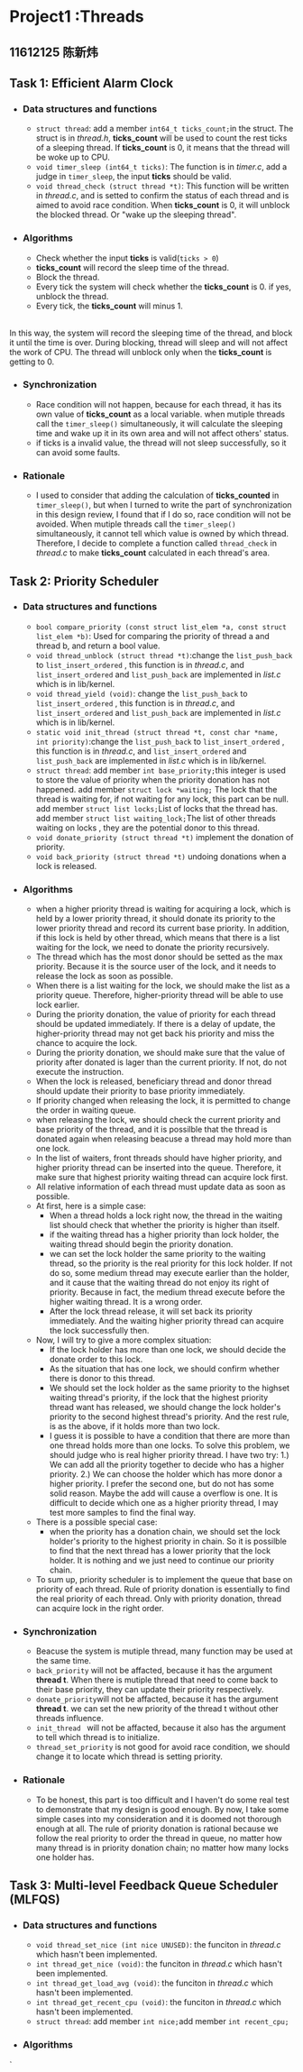 Project1 :Threads
===
## 11612125 陈新炜
## Task 1: Efficient Alarm Clock
* ### Data structures and functions
  * `struct thread`: add a member `int64_t ticks_count;`in the struct. The struct is in *thread.h*, **ticks_count** will be used to count the rest ticks of a sleeping thread. If **ticks_count** is 0, it means that the thread will be woke up to CPU.
  * `void timer_sleep (int64_t ticks)`: The function is in *timer.c*, add a judge in `timer_sleep`, the input **ticks** should be valid.
  * `void thread_check (struct thread *t)`: This function will be written in *thread.c*, and is setted to confirm the status of each thread and is aimed to avoid race condition. When **ticks_count** is 0, it will unblock the blocked thread. Or "wake up the sleeping thread".
* ### Algorithms
  * Check whether the input **ticks** is valid(`ticks > 0`)
  * **ticks_count** will record the sleep time of the thread.
  * Block the thread.
  * Every tick the system will check whether the **ticks_count** is 0. if yes, unblock the thread.
  * Every tick, the **ticks_count** will minus 1.
  <br>
 In this way, the system will record the sleeping time of the thread, and block it until the time is over. During blocking, thread will sleep and will not affect the work of CPU. The thread will unblock only when the **ticks_count** is getting to 0.
* ### Synchronization
  * Race condition will not happen, because for each thread, it has its own value of **ticks_count** as a local variable. when mutiple threads call the `timer_sleep()` simultaneously, it will calculate the sleeping time and wake up it in its own area and will not affect others' status.
  * if ticks is a invalid value, the thread will not sleep successfully, so it can avoid some faults.
* ### Rationale
  * I used to consider that adding the calculation of **ticks_counted** in `timer_sleep()`, but when I turned to write the part of synchronization in this design review, I found that if I do so, race condition will not be avoided. When mutiple threads call the `timer_sleep()` simultaneously, it cannot tell which value is owned by which thread. Therefore, I decide to complete a function called `thread_check` in *thread.c* to make **ticks_count** calculated in each thread's area.
## Task 2: Priority Scheduler
* ### Data structures and functions
  *  `bool compare_priority (const struct list_elem *a, const struct list_elem *b)`: Used for comparing the priority of thread a and thread b, and return a bool value.
  *  `void thread_unblock (struct thread *t)`:change the `list_push_back` to `list_insert_ordered` , this function is in *thread.c*, and `list_insert_ordered` and `list_push_back` are implemented in *list.c* which is in lib/kernel. 
  *  `void thread_yield (void)`: change the `list_push_back` to `list_insert_ordered` , this function is in *thread.c*, and `list_insert_ordered` and `list_push_back` are implemented in *list.c* which is in lib/kernel.
  *  `static void init_thread (struct thread *t, const char *name, int priority)`:change the `list_push_back` to `list_insert_ordered` , this function is in *thread.c*, and `list_insert_ordered` and `list_push_back` are implemented in *list.c* which is in lib/kernel.
  * `struct thread`: add  member `int base_priority;`this integer is used to store the value of priority when the priority donation has not happened. add member `struct lock *waiting;` The lock that the thread is waiting for, if not waiting for any lock, this part can be null. add member `struct list locks;`List of locks that the thread has. add member `struct list waiting_lock;`The list of other threads waiting on locks , they are the potential donor to this thread.
  * `void donate_priority (struct thread *t)` implement the donation of priority.
  * `void back_priority (struct thread *t)` undoing donations when a lock is released.
* ### Algorithms
  *  when a higher priority thread is waiting for acquiring a lock, which is held by a lower priority thread, it should donate its priority to the lower priority thread and record its current base priority. In addition, if this lock is held by other thread, which means that there is a list waiting for the lock, we need to donate the priority recursively.
  *  The thread which has the most donor should be setted as the max priority. Because it is the source user of the lock, and it needs to release the lock as soon as possible.
  *  When there is a list waiting for the lock, we should make the list as a priority queue. Therefore, higher-priority thread will be able to use lock earlier.
  *  During the priority donation, the value of priority for each thread should be updated immediately. If there is a delay of update, the higher-priority thread may not get back his priority and miss the chance to acquire the lock.
  *  During the priority donation, we should make sure that the value of priority after donated is lager than the current priority. If not, do not execute the instruction.
  *  When the lock is released, beneficiary thread and donor thread should update their priority to base priority immediately.
  *  If priority changed when releasing the lock, it is permitted to change the order in waiting queue.
  *  when releasing the lock, we should check the current priority and base priority of the thread, and it is possilble that the thread is donated again when releasing beacuse a thread may hold more than one lock.
  *  In the list of waiters, front threads should have higher priority, and higher priority thread can be inserted into the queue. Therefore, it make sure that highest priority waiting thread can acquire lock first. 
  *  All relative information of each thread must update data as soon as possible.
  *  At first, here is a simple case:
     *   When a thread holds a lock right now, the thread in the waiting list should check that whether the priority is higher than itself.
     *   if the waiting thread has a higher priority than lock holder, the waiting thread should begin the priority donation.
     *   we can set the lock holder the same priority to the waiting thread, so the priority is the real priority for this lock holder. If not do so, some medium thread may execute earlier than the holder, and it cause that the waiting thread do not enjoy its right of priority. Because in fact, the medium thread execute before the higher waiting thread. It is a wrong order.
     *   After the lock thread release, it will set back its priority immediately. And the waiting higher priority thread can acquire the lock successfully then.
  *  Now, I will try to give a more complex situation:
     *  If the lock holder has more than one lock, we should decide the donate order to this lock.
     *  As the situation that has one lock, we should confirm whether there is donor to this thread.
     *  We should set the lock holder as the same priority to the highset waiting thread's priority, if the lock that the highest priority thread want has released, we should change the lock holder's priority to the second highest thread's priority. And the rest rule, is as the above, if it holds more than two lock.
     *  I guess it is possible to have a condition that there are more than one thread holds more than one locks. To solve this problem, we should judge who is real higher priority thread. I have two try: 1.) We can add all the priority together to decide who has a higher priority. 2.) We can choose the holder which has more donor a higher priority. I prefer the second one, but do not has some solid reason. Maybe the add will cause a overflow is one. It is difficult to decide which one as a higher priority thread, I may test more samples to find the final way.
  * There is a possible special case:
     * when the priority has a donation chain, we should set the lock holder's priority to the highest priority in chain. So it is possilble to find that the next thread has a lower priority that the lock holder. It is nothing and we just need to continue our priority chain. 
  * To sum up, priority scheduler is to implement the queue that base on priority of each thread. Rule of priority donation is essentially to find the real priority of each thread. Only with priority donation, thread can acquire lock in the right order.
    
* ### Synchronization
  * Beacuse the system is mutiple thread, many function may be used at the same time. 
  * `back_priority` will not be affacted, because it has the argument **thread t**. When there is mutiple thread that need to come back to their base priority, they can update their priority respectively.
  * `donate_priority`will not be affacted, because it has the argument **thread t**. we can set the new priority of the thread t without other threads influence.
  * `init_thread ` will not be affacted, because it also has the argument to tell which thread is to initialize.
  * `thread_set_priority` is not good for avoid race condition, we should change it to locate which thread is setting priority.
* ### Rationale
  * To be honest, this part is too difficult and I haven't do some real test to demonstrate that my design is good enough. By now, I take some simple cases into my consideration and it is doomed not thorough enough at all. The rule of priority donation is rational because we follow the real priority to order the thread in queue, no matter how many thread is in priority donation chain; no matter how many locks one holder has.
## Task 3: Multi-level Feedback Queue Scheduler (MLFQS)
* ### Data structures and functions
  * `void thread_set_nice (int nice UNUSED)`: the funciton in *thread.c* which hasn't been implemented.
  * `int thread_get_nice (void)`: the funciton in *thread.c* which hasn't been implemented.
  * `int thread_get_load_avg (void)`: the funciton in *thread.c* which hasn't been implemented.
  * `int thread_get_recent_cpu (void)`: the funciton in *thread.c* which hasn't been implemented.
  * `struct thread`: add member `int nice;`add member `int recent_cpu;`
* ### Algorithms
 `

  

